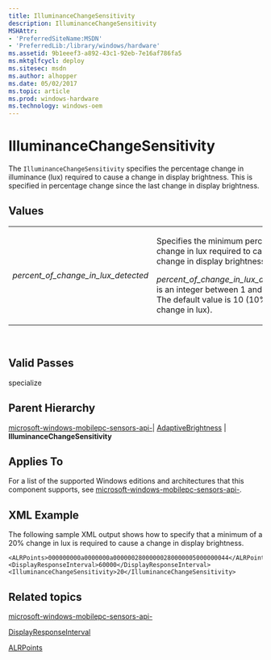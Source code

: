 ```yaml
---
title: IlluminanceChangeSensitivity
description: IlluminanceChangeSensitivity
MSHAttr:
- 'PreferredSiteName:MSDN'
- 'PreferredLib:/library/windows/hardware'
ms.assetid: 9b1eeef3-a892-43c1-92eb-7e16af786fa5
ms.mktglfcycl: deploy
ms.sitesec: msdn
ms.author: alhopper
ms.date: 05/02/2017
ms.topic: article
ms.prod: windows-hardware
ms.technology: windows-oem
---
```


# IlluminanceChangeSensitivity


The `IlluminanceChangeSensitivity` specifies the percentage change in illuminance (lux) required to cause a change in display brightness. This is specified in percentage change since the last change in display brightness.

## Values


<table>
<colgroup>
<col width="50%" />
<col width="50%" />
</colgroup>
<tbody>
<tr class="odd">
<td><p><em>percent_of_change_in_lux_detected</em></p></td>
<td><p>Specifies the minimum percentage change in lux required to cause a change in display brightness.</p>
<p><em>percent_of_change_in_lux_detected</em> is an integer between 1 and 100. The default value is 10 (10% change in lux).</p></td>
</tr>
</tbody>
</table>

 

## Valid Passes


specialize

## Parent Hierarchy


[microsoft-windows-mobilepc-sensors-api-](microsoft-windows-mobilepc-sensors-api.md)| [AdaptiveBrightness](microsoft-windows-mobilepc-sensors-api-adaptivebrightness.md) | **IlluminanceChangeSensitivity**

## Applies To


For a list of the supported Windows editions and architectures that this component supports, see [microsoft-windows-mobilepc-sensors-api-](microsoft-windows-mobilepc-sensors-api.md).

## XML Example


The following sample XML output shows how to specify that a minimum of a 20% change in lux is required to cause a change in display brightness.

``` syntax
<ALRPoints>000000000a0000000a00000028000000280000005000000044</ALRPoints>
<DisplayResponseInterval>60000</DisplayResponseInterval>
<IlluminanceChangeSensitivity>20</IlluminanceChangeSensitivity>
```

## Related topics


[microsoft-windows-mobilepc-sensors-api-](microsoft-windows-mobilepc-sensors-api.md)

[DisplayResponseInterval](microsoft-windows-mobilepc-sensors-api-adaptivebrightness-displayresponseinterval.md)

[ALRPoints](microsoft-windows-mobilepc-sensors-api-adaptivebrightness-alrpoints.md)

 

 








